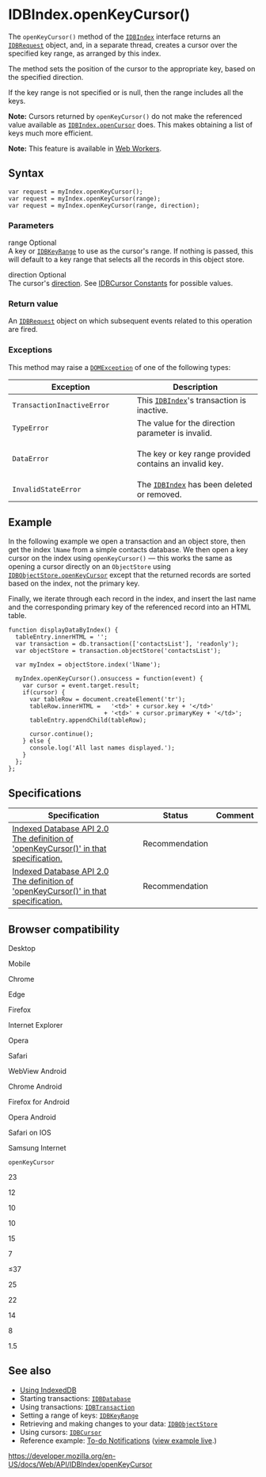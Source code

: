 # IDBIndex.openKeyCursor()

The `openKeyCursor()` method of the [`IDBIndex`](../idbindex) interface returns an [`IDBRequest`](../idbrequest) object, and, in a separate thread, creates a cursor over the specified key range, as arranged by this index.

The method sets the position of the cursor to the appropriate key, based on the specified direction.

If the key range is not specified or is null, then the range includes all the keys.

**Note:** Cursors returned by `openKeyCursor()` do not make the referenced value available as [`IDBIndex.openCursor`](opencursor) does. This makes obtaining a list of keys much more efficient.

**Note:** This feature is available in [Web Workers](../web_workers_api).

## Syntax

    var request = myIndex.openKeyCursor();
    var request = myIndex.openKeyCursor(range);
    var request = myIndex.openKeyCursor(range, direction);

### Parameters

range <span class="badge inline optional">Optional</span>  
A key or [`IDBKeyRange`](../idbkeyrange) to use as the cursor's range. If nothing is passed, this will default to a key range that selects all the records in this object store.

direction <span class="badge inline optional">Optional</span>  
The cursor's [direction](../idbcursor#constants). See [IDBCursor Constants](../idbcursor#constants) for possible values.

### Return value

An [`IDBRequest`](../idbrequest) object on which subsequent events related to this operation are fired.

### Exceptions

This method may raise a [`DOMException`](../domexception) of one of the following types:

<table><colgroup><col style="width: 50%" /><col style="width: 50%" /></colgroup><thead><tr class="header"><th>Exception</th><th>Description</th></tr></thead><tbody><tr class="odd"><td><code>TransactionInactiveError</code></td><td>This <a href="../idbindex"><code>IDBIndex</code></a>'s transaction is inactive.</td></tr><tr class="even"><td><code>TypeError</code></td><td>The value for the direction parameter is invalid.</td></tr><tr class="odd"><td><code>DataError</code></td><td><p>The key or key range provided contains an invalid key.</p></td></tr><tr class="even"><td><code>InvalidStateError</code></td><td>The <a href="../idbindex"><code>IDBIndex</code></a> has been deleted or removed.</td></tr></tbody></table>

## Example

In the following example we open a transaction and an object store, then get the index `lName` from a simple contacts database. We then open a key cursor on the index using `openKeyCursor()` — this works the same as opening a cursor directly on an `ObjectStore` using [`IDBObjectStore.openKeyCursor`](../idbobjectstore/openkeycursor) except that the returned records are sorted based on the index, not the primary key.

Finally, we iterate through each record in the index, and insert the last name and the corresponding primary key of the referenced record into an HTML table.

    function displayDataByIndex() {
      tableEntry.innerHTML = '';
      var transaction = db.transaction(['contactsList'], 'readonly');
      var objectStore = transaction.objectStore('contactsList');

      var myIndex = objectStore.index('lName');

      myIndex.openKeyCursor().onsuccess = function(event) {
        var cursor = event.target.result;
        if(cursor) {
          var tableRow = document.createElement('tr');
          tableRow.innerHTML =   '<td>' + cursor.key + '</td>'
                               + '<td>' + cursor.primaryKey + '</td>';
          tableEntry.appendChild(tableRow);

          cursor.continue();
        } else {
          console.log('All last names displayed.');
        }
      };
    };

## Specifications

<table><thead><tr class="header"><th>Specification</th><th>Status</th><th>Comment</th></tr></thead><tbody><tr class="odd"><td><a href="https://www.w3.org/TR/IndexedDB/#dom-idbindex-openkeycursor">Indexed Database API 2.0<br />
<span class="small">The definition of 'openKeyCursor()' in that specification.</span></a></td><td><span class="spec-rec">Recommendation</span></td><td></td></tr><tr class="even"><td><a href="https://www.w3.org/TR/IndexedDB/#dom-idbindex-openkeycursor">Indexed Database API 2.0<br />
<span class="small">The definition of 'openKeyCursor()' in that specification.</span></a></td><td><span class="spec-rec">Recommendation</span></td><td></td></tr></tbody></table>

## Browser compatibility

Desktop

Mobile

Chrome

Edge

Firefox

Internet Explorer

Opera

Safari

WebView Android

Chrome Android

Firefox for Android

Opera Android

Safari on IOS

Samsung Internet

`openKeyCursor`

23

12

10

10

15

7

≤37

25

22

14

8

1.5

## See also

- [Using IndexedDB](../indexeddb_api/using_indexeddb)
- Starting transactions: [`IDBDatabase`](../idbdatabase)
- Using transactions: [`IDBTransaction`](../idbtransaction)
- Setting a range of keys: [`IDBKeyRange`](../idbkeyrange)
- Retrieving and making changes to your data: [`IDBObjectStore`](../idbobjectstore)
- Using cursors: [`IDBCursor`](../idbcursor)
- Reference example: [To-do Notifications](https://github.com/mdn/to-do-notifications/tree/gh-pages) ([view example live](https://mdn.github.io/to-do-notifications/).)

<a href="https://developer.mozilla.org/en-US/docs/Web/API/IDBIndex/openKeyCursor" class="_attribution-link">https://developer.mozilla.org/en-US/docs/Web/API/IDBIndex/openKeyCursor</a>
